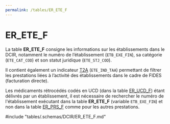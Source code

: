 ```yaml
---
permalink: /tables/ER_ETE_F
---
```

# ER\_ETE\_F
<!-- SPDX-License-Identifier: MPL-2.0 -->
La table **ER_ETE_F** consigne les informations sur les établissements dans le DCIR, notamment le numéro de l’établissement (`ETB_EXE_FIN`), sa catégorie (`ETE_CAT_COD`) et son statut juridique (`ETE_STJ_COD`). 

Il contient également un indicateur [T2A](https://documentation-snds.health-data-hub.fr/glossaire/T2A.html) (`ETE_IND_TAA`) permettant de filtrer les prestations liées à l’activité des établissements dans le cadre de FIDES (facturation directe).

Les médicaments rétrocédés codés en UCD (dans la table [ER_UCD_F](https://documentation-snds.health-data-hub.fr/tables/er_ucd_f/#er-ucd-f)) étant délivrés par un établissement, il est nécessaire de rechercher le numéro de l'établissement exécutant dans la table **ER_ETE_F** (variable `ETB_EXE_FIN`) et non dans la table [ER_PRS_F](https://documentation-snds.health-data-hub.fr/tables/er_prs_f/#er-prs-f) comme pour les autres prestations.
<!-- ATTENTION : Ne pas supprimer ou modifier la ligne ci-dessous -->
#include "tables/.schemas/DCIR/ER_ETE_F.md"
<!-- ATTENTION : Ne pas supprimer ou modifier la ligne ci-dessus -->
